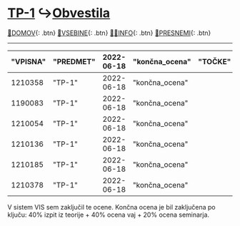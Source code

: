 # [TP-1](../index.md) ↪[Obvestila](./index.md) 

[🏡DOMOV](../index.md){: .btn}
[📝VSEBINE](../Vsebine/index.md){: .btn}
[👨‍🎓INFO](../info.md){: .btn}
[💾PRESNEMI](../Presnemi/index.md){: .btn}

---
 
| "VPISNA" | "PREDMET" | 2022-06-18 | "končna_ocena" | "TOČKE" | "OCENA [%]" | "OCENA" |
| ---- | ---- | ---- | ---- | ---- | ---- | ---- |
| 1210358 | "TP-1" | 2022-06-18 | "končna_ocena" |  | 89% | 9 |
| 1190083 | "TP-1" | 2022-06-18 | "končna_ocena" |  | 78% | 8 |
| 1210054 | "TP-1" | 2022-06-18 | "končna_ocena" |  | -45% | "ni vseh obveznosti" |
| 1210136 | "TP-1" | 2022-06-18 | "končna_ocena" |  | 84% | 9 |
| 1210185 | "TP-1" | 2022-06-18 | "končna_ocena" |  | 90% | 10 |
| 1210378 | "TP-1" | 2022-06-18 | "končna_ocena" |  | 78% | 8 |

V sistem VIS sem zaključil te ocene. Končna ocena je bil zaključena po ključu: 40% izpit iz teorije + 40% ocena vaj + 20% ocena seminarja.

